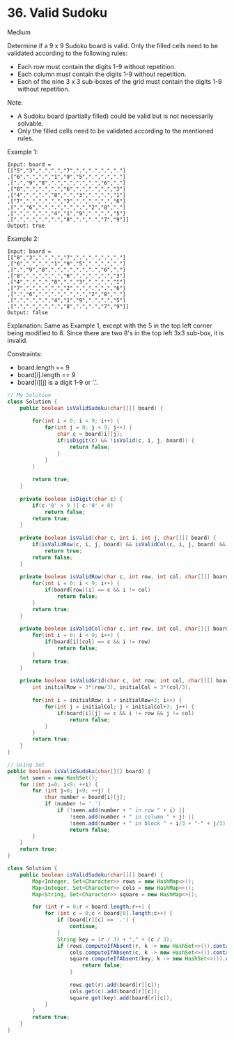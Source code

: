 # 36. Valid Sudoku
Medium


Determine if a 9 x 9 Sudoku board is valid. Only the filled cells need to be validated according to the following rules:

- Each row must contain the digits 1-9 without repetition.
- Each column must contain the digits 1-9 without repetition.
- Each of the nine 3 x 3 sub-boxes of the grid must contain the digits 1-9 without repetition.

Note:
- A Sudoku board (partially filled) could be valid but is not necessarily solvable.
- Only the filled cells need to be validated according to the mentioned rules.
 

Example 1:

```
Input: board = 
[["5","3",".",".","7",".",".",".","."]
,["6",".",".","1","9","5",".",".","."]
,[".","9","8",".",".",".",".","6","."]
,["8",".",".",".","6",".",".",".","3"]
,["4",".",".","8",".","3",".",".","1"]
,["7",".",".",".","2",".",".",".","6"]
,[".","6",".",".",".",".","2","8","."]
,[".",".",".","4","1","9",".",".","5"]
,[".",".",".",".","8",".",".","7","9"]]
Output: true
```
Example 2:
```
Input: board = 
[["8","3",".",".","7",".",".",".","."]
,["6",".",".","1","9","5",".",".","."]
,[".","9","8",".",".",".",".","6","."]
,["8",".",".",".","6",".",".",".","3"]
,["4",".",".","8",".","3",".",".","1"]
,["7",".",".",".","2",".",".",".","6"]
,[".","6",".",".",".",".","2","8","."]
,[".",".",".","4","1","9",".",".","5"]
,[".",".",".",".","8",".",".","7","9"]]
Output: false
```
Explanation: Same as Example 1, except with the 5 in the top left corner being modified to 8. Since there are two 8's in the top left 3x3 sub-box, it is invalid.
 

Constraints:

- board.length == 9
- board[i].length == 9
- board[i][j] is a digit 1-9 or '.'.

```java
// My Solution
class Solution {
    public boolean isValidSudoku(char[][] board) {
        
        for(int i = 0; i < 9; i++) {
            for(int j = 0; j < 9; j++) {
                char c = board[i][j];
                if(isDigit(c) && !isValid(c, i, j, board)) {
                    return false;
                }
            }
        }
        
        return true;
    }
    
    private boolean isDigit(char c) {
        if(c-'0' > 9 || c-'0' < 0)
            return false;
        return true;
    }
    
    private boolean isValid(char c, int i, int j, char[][] board) {
        if(isValidRow(c, i, j, board) && isValidCol(c, i, j, board) && isValidGrid(c, i, j, board))
            return true;
        return false;
    }
    
    private boolean isValidRow(char c, int row, int col, char[][] board) {
        for(int i = 0; i < 9; i++) {
            if(board[row][i] == c && i != col)
                return false;
        }
        return true;
    }
    
    private boolean isValidCol(char c, int row, int col, char[][] board) {
        for(int i = 0; i < 9; i++) {
            if(board[i][col] == c && i != row)
                return false;
        }
        return true;
    }
    
    private boolean isValidGrid(char c, int row, int col, char[][] board) {
        int initialRow = 3*(row/3), initialCol = 3*(col/3);
        
        for(int i = initialRow; i < initialRow+3; i++) {
            for(int j = initialCol; j < initialCol+3; j++) {
                if(board[i][j] == c && i != row && j != col)
                    return false;
            }
        }
        return true;
    }
}
```
```java
// Using Set
public boolean isValidSudoku(char[][] board) {
    Set seen = new HashSet();
    for (int i=0; i<9; ++i) {
        for (int j=0; j<9; ++j) {
            char number = board[i][j];
            if (number != '.')
                if (!seen.add(number + " in row " + i) ||
                    !seen.add(number + " in column " + j) ||
                    !seen.add(number + " in block " + i/3 + "-" + j/3))
                    return false;
        }
    }
    return true;
}
```

```java
class Solution {
    public boolean isValidSudoku(char[][] board) {
        Map<Integer, Set<Character>> rows = new HashMap<>();
        Map<Integer, Set<Character>> cols = new HashMap<>();
        Map<String, Set<Character>> square = new HashMap<>();

        for (int r = 0;r < board.length;r++) {
            for (int c = 0;c < board[0].length;c++) {
                if (board[r][c] == '.') {
                    continue;
                }
                String key = (r / 3) + "," + (c / 3);
                if (rows.computeIfAbsent(r, k -> new HashSet<>()).contains(board[r][c]) ||
                    cols.computeIfAbsent(c, k -> new HashSet<>()).contains(board[r][c]) ||
                    square.computeIfAbsent(key, k -> new HashSet<>()).contains(board[r][c])) {
                        return false;
                    }
                
                    rows.get(r).add(board[r][c]);
                    cols.get(c).add(board[r][c]);
                    square.get(key).add(board[r][c]);
            }
        }
        return true;
    }
}
```

